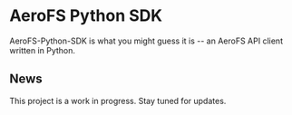 AeroFS Python SDK
==

AeroFS-Python-SDK is what you might guess it is -- an AeroFS API client written
in Python.

News
--

This project is a work in progress. Stay tuned for updates.
